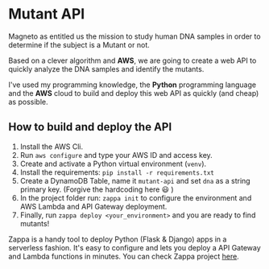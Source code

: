 # Mutant API

Magneto as entitled us the mission to study human DNA samples in order to determine if the subject is a Mutant or not.

Based on a clever algorithm and **AWS**, we are going to create a web API to quickly analyze the DNA samples and identify the mutants.

I've used my programming knowledge, the **Python** programming language and the **AWS** cloud to build and deploy this web API as quickly (and cheap) as possible.

## How to build and deploy the API
  1. Install the AWS Cli.
  2. Run `aws configure` and type your AWS ID and access key.
  3. Create and activate a Python virtual environment (`venv`).
  4. Install the requirements: `pip install -r requirements.txt`
  5. Create a DynamoDB Table, name it `mutant-api` and set `dna` as a string primary key. (Forgive the hardcoding here :smiley: )
  6. In the project folder run: `zappa init` to configure the environment and AWS Lambda and API Gateway deployment.
  7. Finally, run `zappa deploy <your_environment>` and you are ready to find mutants!

Zappa is a handy tool to deploy Python (Flask & Django) apps in a serverless fashion. It's easy to configure and lets you deploy a API Gateway and Lambda functions in minutes. You can check Zappa project [here](https://github.com/Miserlou/Zappa).



